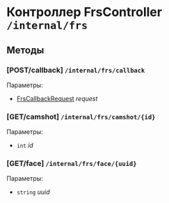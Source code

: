 # Контроллер FrsController `/internal/frs`

## Методы

### [POST/callback]  `/internal/frs/callback`

Параметры: 

- [FrsCallbackRequest](../OBJECT.md#FrsCallbackRequest) *request*

### [GET/camshot]  `/internal/frs/camshot/{id}`

Параметры: 

- `int` *id*

### [GET/face]  `/internal/frs/face/{uuid}`

Параметры: 

- `string` *uuid*
